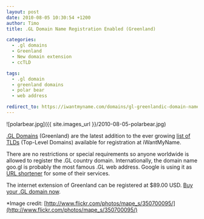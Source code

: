 ```yaml
---
layout: post
date: 2010-08-05 10:30:54 +1200
author: Timo
title: .GL Domain Name Registration Enabled (Greenland)

categories:
  - .gl domains
  - Greenland
  - New domain extension
  - ccTLD

tags:
  - .gl domain
  - greenland domains
  - polar bear
  - web address

redirect_to: https://iwantmyname.com/domains/gl-greenlandic-domain-name-registration-for-greenland
---
```


![polarbear.jpg]({{ site.images_url }}/2010-08-05-polarbear.jpg)

[.GL Domains](https://iwantmyname.com/domains/gl-greenlandic-domain-name-registration-for-greenland) (Greenland) are the latest addition to the ever growing [list of TLDs](https://iwantmyname.com/domains/domain-name-registration-list-of-extensions) (Top-Level Domains) available for registration at iWantMyName.

There are no restrictions or special requirements so anyone worldwide is allowed to register the .GL country domain. Internationally, the domain name goo.gl is probably the most famous .GL web address. Google is using it as [URL shortener](https://iwantmyname.com/services/url-shortener) for some of their services.

The internet extension of Greenland can be registered at $89.00 USD. [Buy your .GL domain now](https://iwantmyname.com/domains/gl-greenlandic-domain-name-registration-for-greenland).

*Image credit: [http://www.flickr.com/photos/mape_s/350700095/](http://www.flickr.com/photos/mape_s/350700095/)
